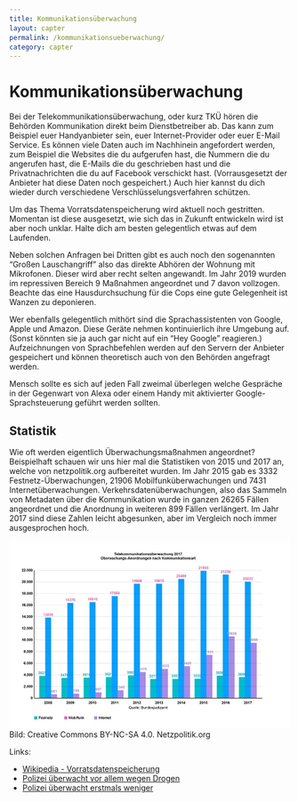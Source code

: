 ```yaml
---
title: Kommunikationsüberwachung
layout: capter
permalink: /kommunikationsueberwachung/
category: capter
---
```

# Kommunikationsüberwachung
Bei der Telekommunikationsüberwachung, oder kurz TKÜ hören die Behörden Kommunikation direkt beim Dienstbetreiber ab. Das kann zum Beispiel euer Handyanbieter sein, euer Internet-Provider oder euer E-Mail Service. Es können viele Daten auch im Nachhinein angefordert werden, zum Beispiel die Websites die du aufgerufen hast, die Nummern die du angerufen hast, die E-Mails die du geschrieben hast und die Privatnachrichten die du auf Facebook verschickt hast. (Vorrausgesetzt der Anbieter hat diese Daten noch gespeichert.)
Auch hier kannst du dich wieder durch verschiedene Verschlüsselungsverfahren schützen.

Um das Thema Vorratsdatenspeicherung wird aktuell noch gestritten. Momentan ist diese ausgesetzt, wie sich das in Zukunft entwickeln wird ist aber noch unklar. Halte dich am besten gelegentlich etwas auf dem Laufenden.

Neben solchen Anfragen bei Dritten gibt es auch noch den sogenannten “Großen Lauschangriff” also das direkte Abhören der Wohnung mit Mikrofonen. Dieser wird aber recht selten angewandt. Im Jahr 2019 wurden im repressiven Bereich 9 Maßnahmen angeordnet und 7 davon vollzogen. Beachte das eine Hausdurchsuchung für die Cops eine gute Gelegenheit ist Wanzen zu deponieren.

Wer ebenfalls gelegentlich mithört sind die Sprachassistenten von Google, Apple und Amazon. Diese Geräte nehmen kontinuierlich ihre Umgebung auf. (Sonst könnten sie ja auch gar nicht auf ein “Hey Google” reagieren.) Aufzeichnungen von Sprachbefehlen werden auf den Servern der Anbieter gespeichert und können theoretisch auch von den Behörden angefragt werden.

Mensch sollte es sich auf jeden Fall zweimal überlegen welche Gespräche in der Gegenwart von Alexa oder einem Handy mit aktivierter Google-Sprachsteuerung geführt werden sollten.

## Statistik
Wie oft werden eigentlich Überwachungsmaßnahmen angeordnet? Beispielhaft schauen wir uns hier mal die Statistiken von 2015 und 2017 an, welche von netzpolitik.org aufbereitet wurden.
Im Jahr 2015 gab es 3332 Festnetz-Überwachungen, 21906 Mobilfunküberwachungen und 7431 Internetüberwachungen. Verkehrsdatenüberwachungen, also das Sammeln von Metadaten über die Kommunikation wurde in ganzen 26265 Fällen angeordnet und die Anordnung in weiteren 899 Fällen verlängert.
Im Jahr 2017 sind diese Zahlen leicht abgesunken, aber im Vergleich noch immer ausgesprochen hoch.

![](../assets/posts/kommunikationsueberwachung.jpg)
Bild: Creative Commons BY-NC-SA 4.0. Netzpolitik.org

Links:

- [Wikipedia - Vorratsdatenspeicherung](https://de.wikipedia.org/wiki/Vorratsdatenspeicherung)
- [Polizei überwacht vor allem wegen Drogen](https://netzpolitik.org/2016/statistik-polizei-ueberwacht-weiterhin-vor-allem-wegen-drogen/)
- [Polizei überwacht erstmals weniger](https://netzpolitik.org/2019/ueberraschung-polizei-ueberwacht-erstmals-weniger-kommunikation/)
